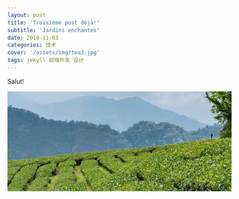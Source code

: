 ```yaml
---
layout: post
title: 'Troisième post déjà!'
subtitle: 'Jardins enchantés'
date: 2018-11-03
categories: 技术
cover: '/assets/img/tea3.jpg'
tags: jekyll 前端开发 设计
---
```


Salut!

![My helpful screenshot](/assets/img/tea3.jpg)
